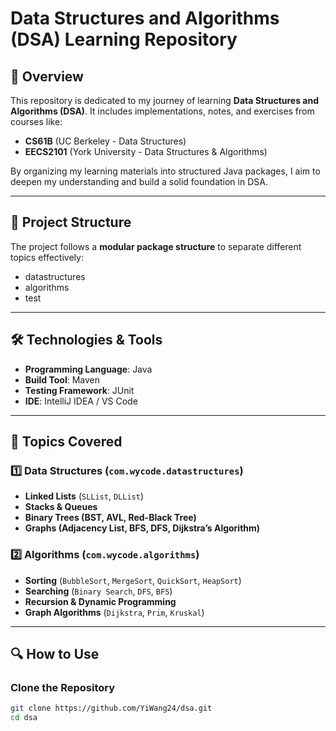 # Data Structures and Algorithms (DSA) Learning Repository

## 📌 Overview
This repository is dedicated to my journey of learning **Data Structures and Algorithms (DSA)**. It includes implementations, notes, and exercises from courses like:

- **CS61B** (UC Berkeley - Data Structures)
- **EECS2101** (York University - Data Structures & Algorithms)

By organizing my learning materials into structured Java packages, I aim to deepen my understanding and build a solid foundation in DSA.

---

## 📂 Project Structure
The project follows a **modular package structure** to separate different topics effectively:  

- datastructures
- algorithms
- test

---

## 🛠️ Technologies & Tools
- **Programming Language**: Java
- **Build Tool**: Maven
- **Testing Framework**: JUnit
- **IDE**: IntelliJ IDEA / VS Code

---

## 🚀 Topics Covered

### **1️⃣ Data Structures (`com.wycode.datastructures`)**
- **Linked Lists** (`SLList`, `DLList`)
- **Stacks & Queues**
- **Binary Trees (BST, AVL, Red-Black Tree)**
- **Graphs (Adjacency List, BFS, DFS, Dijkstra’s Algorithm)**

### **2️⃣ Algorithms (`com.wycode.algorithms`)**
- **Sorting** (`BubbleSort`, `MergeSort`, `QuickSort`, `HeapSort`)
- **Searching** (`Binary Search`, `DFS`, `BFS`)
- **Recursion & Dynamic Programming**
- **Graph Algorithms** (`Dijkstra`, `Prim`, `Kruskal`)



---

## 🔍 How to Use

### **Clone the Repository**
```sh
git clone https://github.com/YiWang24/dsa.git
cd dsa

